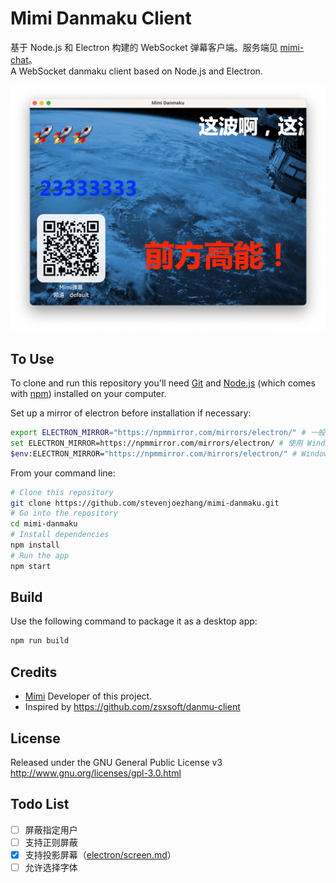 # Mimi Danmaku Client

基于 Node.js 和 Electron 构建的 WebSocket 弹幕客户端。服务端见 [mimi-chat](https://github.com/stevenjoezhang/mimi-chat)。  
A WebSocket danmaku client based on Node.js and Electron.

![](screenshot.png)

## To Use

To clone and run this repository you'll need [Git](https://git-scm.com) and [Node.js](https://nodejs.org/en/download) (which comes with [npm](http://npmjs.com)) installed on your computer.

Set up a mirror of electron before installation if necessary:
```bash
export ELECTRON_MIRROR="https://npmmirror.com/mirrors/electron/" # 一般的 *NIX 命令行
set ELECTRON_MIRROR=https://npmmirror.com/mirrors/electron/ # 使用 Windows CMD 命令行
$env:ELECTRON_MIRROR="https://npmmirror.com/mirrors/electron/" # Windows PowerShell
```

From your command line:
```bash
# Clone this repository
git clone https://github.com/stevenjoezhang/mimi-danmaku.git
# Go into the repository
cd mimi-danmaku
# Install dependencies
npm install
# Run the app
npm start
```

## Build

Use the following command to package it as a desktop app:
```bash
npm run build
```

## Credits

* [Mimi](https://zhangshuqiao.org) Developer of this project.
* Inspired by https://github.com/zsxsoft/danmu-client

## License

Released under the GNU General Public License v3  
http://www.gnu.org/licenses/gpl-3.0.html

## Todo List

- [ ] 屏蔽指定用户
- [ ] 支持正则屏蔽
- [x] 支持投影屏幕（[electron/screen.md](https://github.com/electron/electron/blob/main/docs/api/screen.md)）
- [ ] 允许选择字体
